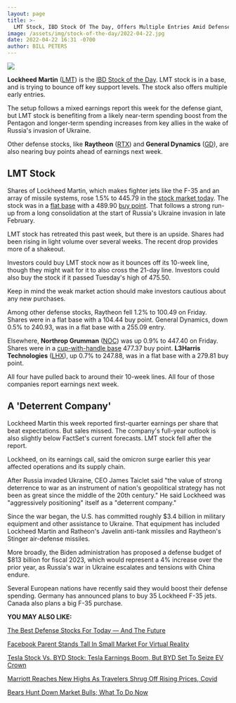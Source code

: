 ```yaml
---
layout: page
title: >-
  LMT Stock, IBD Stock Of The Day, Offers Multiple Entries Amid Defense Push
image: /assets/img/stock-of-the-day/2022-04-22.jpg
date: 2022-04-22 16:31 -0700
author: BILL PETERS
---
```


![](https://www.investors.com/wp-content/uploads/2022/04/sotd-for-04-22-2022-desktop-1.png)




**Lockheed Martin** ([LMT](https://research.investors.com/quote.aspx?symbol=LMT)) is the [IBD Stock of the Day](https://www.investors.com/category/research/ibd-stock-of-the-day/). LMT stock is in a base, and is trying to bounce off key support levels. The stock also offers multiple early entries.




The setup follows a mixed earnings report this week for the defense giant, but LMT stock is benefiting from a likely near-term spending boost from the Pentagon and longer-term spending increases from key allies in the wake of Russia's invasion of Ukraine.


Other defense stocks, like **Raytheon** ([RTX](https://research.investors.com/quote.aspx?symbol=RTX)) and **General Dynamics** ([GD](https://research.investors.com/quote.aspx?symbol=GD)), are also nearing buy points ahead of earnings next week.


LMT Stock
---------


Shares of Lockheed Martin, which makes fighter jets like the F-35 and an array of missile systems, rose 1.5% to 445.79 in the [stock market today](https://investors.com/stock-market-today). The stock was in a [flat base](https://www.investors.com/how-to-invest/investors-corner/stock-charts-difference-between-double-bottom-flat-base/) with a 489.90 [buy point](https://www.investors.com/how-to-invest/investors-corner/chart-reading-basics-how-a-buy-point-marks-a-time-of-opportunity/). That follows a strong run-up from a long consolidation at the start of Russia's Ukraine invasion in late February.


LMT stock has retreated this past week, but there is an upside. Shares had been rising in light volume over several weeks. The recent drop provides more of a shakeout.



Investors could buy LMT stock now as it bounces off its 10-week line, though they might wait for it to also cross the 21-day line. Investors could also buy the stock if it passed Tuesday's high of 475.50.


Keep in mind the weak market action should make investors cautious about any new purchases.


Among other defense stocks, Raytheon fell 1.2% to 100.49 on Friday. Shares were in a flat base with a 104.44 buy point. General Dynamics, down 0.5% to 240.93, was in a flat base with a 255.09 entry.


Elsewhere, **Northrop Grumman** ([NOC](https://research.investors.com/quote.aspx?symbol=NOC)) was up 0.9% to 447.40 on Friday. Shares were in a [cup-with-handle base](https://www.investors.com/how-to-invest/investors-corner/how-to-buy-stocks-lam-research-cup-with-handle-launched-75-percent-advance/) 477.37 buy point. **L3Harris Technologies** ([LHX](https://research.investors.com/quote.aspx?symbol=LHX)), up 0.7% to 247.88, was in a flat base with a 279.81 buy point.


All four have pulled back to around their 10-week lines. All four of those companies report earnings next week.


A 'Deterrent Company'
---------------------


Lockheed Martin this week reported first-quarter earnings per share that beat expectations. But sales missed. The company's full-year outlook is also slightly below FactSet's current forecasts. LMT stock fell after the report.


Lockheed, on its earnings call, said the omicron surge earlier this year affected operations and its supply chain.


After Russia invaded Ukraine, CEO James Taiclet said "the value of strong deterrence to war as an instrument of nation's geopolitical strategy has not been as great since the middle of the 20th century." He said Lockheed was "aggressively positioning" itself as a "deterrent company."


Since the war began, the U.S. has committed roughly $3.4 billion in military equipment and other assistance to Ukraine. That equipment has included Lockheed Martin and Ratheon's Javelin anti-tank missiles and Raytheon's Stinger air-defense missiles.


More broadly, the Biden administration has proposed a defense budget of $813 billion for fiscal 2023, which would represent a 4% increase over the prior year, as Russia's war in Ukraine escalates and tensions with China endure.


Several European nations have recently said they would boost their defense spending. Germany has announced plans to buy 35 Lockheed F-35 jets. Canada also plans a big F-35 purchase.


**YOU MAY ALSO LIKE:**


[The Best Defense Stocks For Today — And The Future](https://www.investors.com/news/best-defense-stocks-to-buy/)


[Facebook Parent Stands Tall In Small Market For Virtual Reality](https://www.investors.com/news/technology/virtual-reality-meta-dominates-a-small-market/)


[Tesla Stock Vs. BYD Stock: Tesla Earnings Boom, But BYD Set To Seize EV Crown](https://www.investors.com/news/tesla-stock-vs-byd-stock-comparing-ev-stocks-tsla-byddf/)


[Marriott Reaches New Highs As Travelers Shrug Off Rising Prices, Covid](https://www.investors.com/research/the-new-america/marriott-stock-rising-prices-covid-cases/)


[Bears Hunt Down Market Bulls; What To Do Now](https://www.investors.com/market-trend/stock-market-today/dow-jones-futures-bears-hunt-down-market-bulls-what-to-do/)




